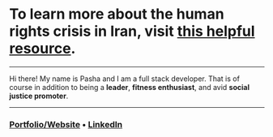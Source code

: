 # **To learn more about the human rights crisis in Iran, visit [this helpful resource](https://www.womanlifefreedom.today/).**

---

Hi there! My name is Pasha and I am a full stack developer. That is of course in addition to being a **leader**, **fitness enthusiast**, and avid **social justice promoter**.


<!-- ![Pasha Khoshkbari's GitHub stats](https://github-readme-stats.vercel.app/api?username=HOPE028&show_icons=true&theme=radical&count_private=true)
[![Top Langs](https://github-readme-stats.vercel.app/api/top-langs/?username=HOPE028&langs_count=8&layout=compact&theme=radical)](https://github.com/anuraghazra/github-readme-stats) -->

---

### **[Portfolio/Website](https://www.pasha-khoshkebari.com/) • [LinkedIn](https://www.pasha-khoshkebari.com/)**


